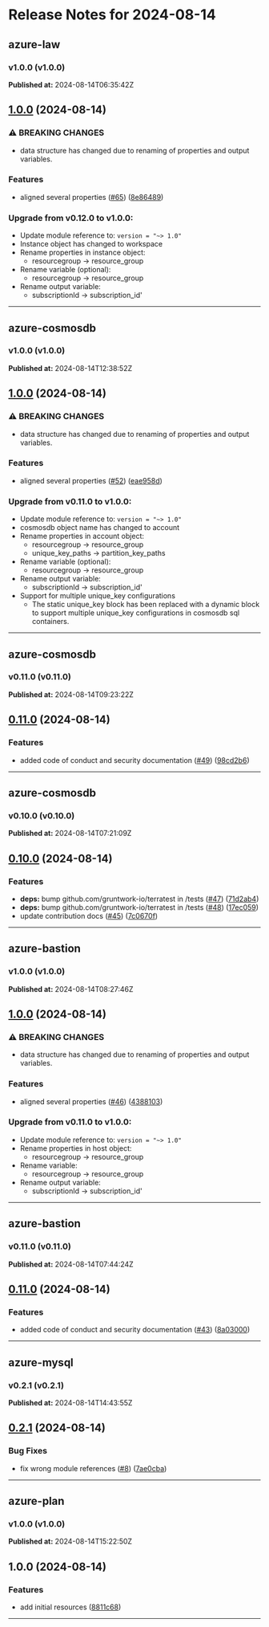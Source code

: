# Release Notes for 2024-08-14

## azure-law
### v1.0.0 (v1.0.0)
**Published at:** 2024-08-14T06:35:42Z

## [1.0.0](https://github.com/CloudNationHQ/terraform-azure-law/compare/v0.12.0...v1.0.0) (2024-08-14)


### ⚠ BREAKING CHANGES

* data structure has changed due to renaming of properties and output variables.

### Features

* aligned several properties ([#65](https://github.com/CloudNationHQ/terraform-azure-law/issues/65)) ([8e86489](https://github.com/CloudNationHQ/terraform-azure-law/commit/8e864898915358c812d1d44d7a477c9d9232dc7e))

### Upgrade from v0.12.0 to v1.0.0:

- Update module reference to: `version = "~> 1.0"`
- Instance object has changed to workspace
- Rename properties in instance object:
  - resourcegroup -> resource_group
- Rename variable (optional):
  - resourcegroup -> resource_group
- Rename output variable:
  - subscriptionId -> subscription_id'

---

## azure-cosmosdb
### v1.0.0 (v1.0.0)
**Published at:** 2024-08-14T12:38:52Z

## [1.0.0](https://github.com/CloudNationHQ/terraform-azure-cosmosdb/compare/v0.11.0...v1.0.0) (2024-08-14)


### ⚠ BREAKING CHANGES

* data structure has changed due to renaming of properties and output variables.

### Features

* aligned several properties ([#52](https://github.com/CloudNationHQ/terraform-azure-cosmosdb/issues/52)) ([eae958d](https://github.com/CloudNationHQ/terraform-azure-cosmosdb/commit/eae958d3a21710ab4a1d79d4a18d4701ff3aa751))

### Upgrade from v0.11.0 to v1.0.0:

- Update module reference to: `version = "~> 1.0"`
- cosmosdb object name has changed to account
- Rename properties in account object:
  - resourcegroup -> resource_group
  - unique_key_paths -> partition_key_paths
- Rename variable (optional):
  - resourcegroup -> resource_group
- Rename output variable:
  - subscriptionId -> subscription_id'
- Support for multiple unique_key configurations
  - The static unique_key block has been replaced with a dynamic block to support multiple unique_key configurations in cosmosdb sql containers.

---

## azure-cosmosdb
### v0.11.0 (v0.11.0)
**Published at:** 2024-08-14T09:23:22Z

## [0.11.0](https://github.com/CloudNationHQ/terraform-azure-cosmosdb/compare/v0.10.0...v0.11.0) (2024-08-14)


### Features

* added code of conduct and security documentation ([#49](https://github.com/CloudNationHQ/terraform-azure-cosmosdb/issues/49)) ([98cd2b6](https://github.com/CloudNationHQ/terraform-azure-cosmosdb/commit/98cd2b615e1acd8748333d907be760430ef18cdc))

---

## azure-cosmosdb
### v0.10.0 (v0.10.0)
**Published at:** 2024-08-14T07:21:09Z

## [0.10.0](https://github.com/CloudNationHQ/terraform-azure-cosmosdb/compare/v0.9.0...v0.10.0) (2024-08-14)


### Features

* **deps:** bump github.com/gruntwork-io/terratest in /tests ([#47](https://github.com/CloudNationHQ/terraform-azure-cosmosdb/issues/47)) ([71d2ab4](https://github.com/CloudNationHQ/terraform-azure-cosmosdb/commit/71d2ab4abf11244218825c4b197371f9c63321fd))
* **deps:** bump github.com/gruntwork-io/terratest in /tests ([#48](https://github.com/CloudNationHQ/terraform-azure-cosmosdb/issues/48)) ([17ec059](https://github.com/CloudNationHQ/terraform-azure-cosmosdb/commit/17ec0596f830aed714fe96d88568bf5e1b3684fa))
* update contribution docs ([#45](https://github.com/CloudNationHQ/terraform-azure-cosmosdb/issues/45)) ([7c0670f](https://github.com/CloudNationHQ/terraform-azure-cosmosdb/commit/7c0670f850cad43a60d9616c3b5bea77dc5f9c9d))

---

## azure-bastion
### v1.0.0 (v1.0.0)
**Published at:** 2024-08-14T08:27:46Z

## [1.0.0](https://github.com/CloudNationHQ/terraform-azure-bastion/compare/v0.11.0...v1.0.0) (2024-08-14)


### ⚠ BREAKING CHANGES

* data structure has changed due to renaming of properties and output variables.

### Features

* aligned several properties ([#46](https://github.com/CloudNationHQ/terraform-azure-bastion/issues/46)) ([4388103](https://github.com/CloudNationHQ/terraform-azure-bastion/commit/4388103380715033f5e3f0c513bf28e92af762e4))

### Upgrade from v0.11.0 to v1.0.0:

- Update module reference to: `version = "~> 1.0"`
- Rename properties in host object:
  - resourcegroup -> resource_group
- Rename variable:
  - resourcegroup -> resource_group
- Rename output variable:
  - subscriptionId -> subscription_id'

---

## azure-bastion
### v0.11.0 (v0.11.0)
**Published at:** 2024-08-14T07:44:24Z

## [0.11.0](https://github.com/CloudNationHQ/terraform-azure-bastion/compare/v0.10.0...v0.11.0) (2024-08-14)


### Features

* added code of conduct and security documentation ([#43](https://github.com/CloudNationHQ/terraform-azure-bastion/issues/43)) ([8a03000](https://github.com/CloudNationHQ/terraform-azure-bastion/commit/8a03000bb9d8acfca309125a6cf54f439be7f1d9))

---

## azure-mysql
### v0.2.1 (v0.2.1)
**Published at:** 2024-08-14T14:43:55Z

## [0.2.1](https://github.com/CloudNationHQ/terraform-azure-mysql/compare/v0.2.0...v0.2.1) (2024-08-14)


### Bug Fixes

* fix wrong module references ([#8](https://github.com/CloudNationHQ/terraform-azure-mysql/issues/8)) ([7ae0cba](https://github.com/CloudNationHQ/terraform-azure-mysql/commit/7ae0cba010e0a2728df6d6fe7067f3f2e280e46a))

---

## azure-plan
### v1.0.0 (v1.0.0)
**Published at:** 2024-08-14T15:22:50Z

## 1.0.0 (2024-08-14)


### Features

* add initial resources ([8811c68](https://github.com/CloudNationHQ/terraform-azure-plan/commit/8811c6845c919f449cee98c61434bfef884c381a))

---

